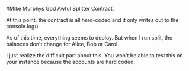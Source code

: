 #Mike Murphys God Awful Splitter Contract.

At this point, the contract is all hard-coded and it only writes out
to the console.log()

As of this time, everything seems to deploy. But when I run split, the balances don't change for Alice, Bob or Carol.

I just realize the difficult part about this.  You won't be able to test this on your instance because the accounts are hard coded.


